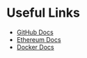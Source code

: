 # Useful Links
- [GitHub Docs](https://docs.github.com/)
- [Ethereum Docs](https://ethereum.org/en/developers/docs/)
- [Docker Docs](https://docs.docker.com/)
